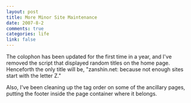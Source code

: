 ```yaml
--- 
layout: post
title: More Minor Site Maintenance
date: 2007-8-2
comments: true
categories: life
link: false
---
```

The colophon has been updated for the first time in a year, and I've removed the script that displayed random titles on the home page.  Henceforth the only title will be, "zanshin.net: because not enough sites start with the letter Z."

Also, I've been cleaning up the tag order on some of the ancillary pages, putting the footer inside the page container where it belongs.
